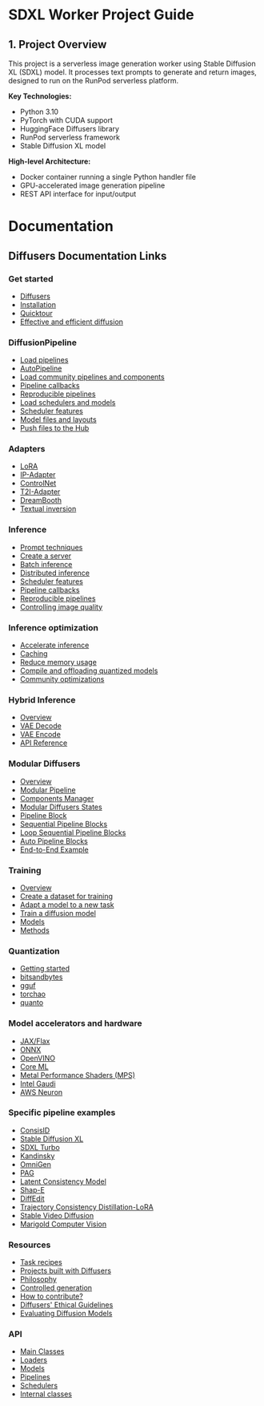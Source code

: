 # SDXL Worker Project Guide

## 1. Project Overview
This project is a serverless image generation worker using Stable Diffusion XL (SDXL) model. It processes text prompts to generate and return images, designed to run on the RunPod serverless platform.

**Key Technologies:**
- Python 3.10
- PyTorch with CUDA support
- HuggingFace Diffusers library
- RunPod serverless framework
- Stable Diffusion XL model

**High-level Architecture:**
- Docker container running a single Python handler file
- GPU-accelerated image generation pipeline
- REST API interface for input/output

# Documentation
## Diffusers Documentation Links

### Get started
- [Diffusers](docs/hf_diffusers/index.md)
- [Installation](docs/hf_diffusers/installation.md)
- [Quicktour](docs/hf_diffusers/quicktour.md)
- [Effective and efficient diffusion](docs/hf_diffusers/stable_diffusion.md)

### DiffusionPipeline
- [Load pipelines](docs/hf_diffusers/using-diffusers/loading.md)
- [AutoPipeline](docs/hf_diffusers/tutorials/autopipeline.md)
- [Load community pipelines and components](docs/hf_diffusers/using-diffusers/custom_pipeline_overview.md)
- [Pipeline callbacks](docs/hf_diffusers/using-diffusers/callback.md)
- [Reproducible pipelines](docs/hf_diffusers/using-diffusers/reusing_seeds.md)
- [Load schedulers and models](docs/hf_diffusers/using-diffusers/schedulers.md)
- [Scheduler features](docs/hf_diffusers/using-diffusers/scheduler_features.md)
- [Model files and layouts](docs/hf_diffusers/using-diffusers/other-formats.md)
- [Push files to the Hub](docs/hf_diffusers/using-diffusers/push_to_hub.md)

### Adapters
- [LoRA](docs/hf_diffusers/tutorials/using_peft_for_inference.md)
- [IP-Adapter](docs/hf_diffusers/using-diffusers/ip_adapter.md)
- [ControlNet](docs/hf_diffusers/using-diffusers/controlnet.md)
- [T2I-Adapter](docs/hf_diffusers/using-diffusers/t2i_adapter.md)
- [DreamBooth](docs/hf_diffusers/using-diffusers/dreambooth.md)
- [Textual inversion](docs/hf_diffusers/using-diffusers/textual_inversion_inference.md)

### Inference
- [Prompt techniques](docs/hf_diffusers/using-diffusers/weighted_prompts.md)
- [Create a server](docs/hf_diffusers/using-diffusers/create_a_server.md)
- [Batch inference](docs/hf_diffusers/using-diffusers/batched_inference.md)
- [Distributed inference](docs/hf_diffusers/training/distributed_inference.md)
- [Scheduler features](docs/hf_diffusers/using-diffusers/scheduler_features.md)
- [Pipeline callbacks](docs/hf_diffusers/using-diffusers/callback.md)
- [Reproducible pipelines](docs/hf_diffusers/using-diffusers/reusing_seeds.md)
- [Controlling image quality](docs/hf_diffusers/using-diffusers/image_quality.md)

### Inference optimization
- [Accelerate inference](docs/hf_diffusers/optimization/fp16.md)
- [Caching](docs/hf_diffusers/optimization/cache.md)
- [Reduce memory usage](docs/hf_diffusers/optimization/memory.md)
- [Compile and offloading quantized models](docs/hf_diffusers/optimization/speed-memory-optims.md)
- [Community optimizations](docs/hf_diffusers/optimization/pruna.md)

### Hybrid Inference
- [Overview](docs/hf_diffusers/hybrid_inference/overview.md)
- [VAE Decode](docs/hf_diffusers/hybrid_inference/vae_decode.md)
- [VAE Encode](docs/hf_diffusers/hybrid_inference/vae_encode.md)
- [API Reference](docs/hf_diffusers/hybrid_inference/api_reference.md)

### Modular Diffusers
- [Overview](docs/hf_diffusers/modular_diffusers/overview.md)
- [Modular Pipeline](docs/hf_diffusers/modular_diffusers/modular_pipeline.md)
- [Components Manager](docs/hf_diffusers/modular_diffusers/components_manager.md)
- [Modular Diffusers States](docs/hf_diffusers/modular_diffusers/modular_diffusers_states.md)
- [Pipeline Block](docs/hf_diffusers/modular_diffusers/pipeline_block.md)
- [Sequential Pipeline Blocks](docs/hf_diffusers/modular_diffusers/sequential_pipeline_blocks.md)
- [Loop Sequential Pipeline Blocks](docs/hf_diffusers/modular_diffusers/loop_sequential_pipeline_blocks.md)
- [Auto Pipeline Blocks](docs/hf_diffusers/modular_diffusers/auto_pipeline_blocks.md)
- [End-to-End Example](docs/hf_diffusers/modular_diffusers/end_to_end_guide.md)

### Training
- [Overview](docs/hf_diffusers/training/overview.md)
- [Create a dataset for training](docs/hf_diffusers/training/create_dataset.md)
- [Adapt a model to a new task](docs/hf_diffusers/training/adapt_a_model.md)
- [Train a diffusion model](docs/hf_diffusers/tutorials/basic_training.md)
- [Models](docs/hf_diffusers/training/unconditional_training.md)
- [Methods](docs/hf_diffusers/training/text_inversion.md)

### Quantization
- [Getting started](docs/hf_diffusers/quantization/overview.md)
- [bitsandbytes](docs/hf_diffusers/quantization/bitsandbytes.md)
- [gguf](docs/hf_diffusers/quantization/gguf.md)
- [torchao](docs/hf_diffusers/quantization/torchao.md)
- [quanto](docs/hf_diffusers/quantization/quanto.md)

### Model accelerators and hardware
- [JAX/Flax](docs/hf_diffusers/using-diffusers/stable_diffusion_jax_how_to.md)
- [ONNX](docs/hf_diffusers/optimization/onnx.md)
- [OpenVINO](docs/hf_diffusers/optimization/open_vino.md)
- [Core ML](docs/hf_diffusers/optimization/coreml.md)
- [Metal Performance Shaders (MPS)](docs/hf_diffusers/optimization/mps.md)
- [Intel Gaudi](docs/hf_diffusers/optimization/habana.md)
- [AWS Neuron](docs/hf_diffusers/optimization/neuron.md)

### Specific pipeline examples
- [ConsisID](docs/hf_diffusers/using-diffusers/consisid.md)
- [Stable Diffusion XL](docs/hf_diffusers/using-diffusers/sdxl.md)
- [SDXL Turbo](docs/hf_diffusers/using-diffusers/sdxl_turbo.md)
- [Kandinsky](docs/hf_diffusers/using-diffusers/kandinsky.md)
- [OmniGen](docs/hf_diffusers/using-diffusers/omnigen.md)
- [PAG](docs/hf_diffusers/using-diffusers/pag.md)
- [Latent Consistency Model](docs/hf_diffusers/using-diffusers/inference_with_lcm.md)
- [Shap-E](docs/hf_diffusers/using-diffusers/shap-e.md)
- [DiffEdit](docs/hf_diffusers/using-diffusers/diffedit.md)
- [Trajectory Consistency Distillation-LoRA](docs/hf_diffusers/using-diffusers/inference_with_tcd_lora.md)
- [Stable Video Diffusion](docs/hf_diffusers/using-diffusers/svd.md)
- [Marigold Computer Vision](docs/hf_diffusers/using-diffusers/marigold_usage.md)

### Resources
- [Task recipes](docs/hf_diffusers/using-diffusers/unconditional_image_generation.md)
- [Projects built with Diffusers](docs/hf_diffusers/community_projects.md)
- [Philosophy](docs/hf_diffusers/conceptual/philosophy.md)
- [Controlled generation](docs/hf_diffusers/using-diffusers/controlling_generation.md)
- [How to contribute?](docs/hf_diffusers/conceptual/contribution.md)
- [Diffusers' Ethical Guidelines](docs/hf_diffusers/conceptual/ethical_guidelines.md)
- [Evaluating Diffusion Models](docs/hf_diffusers/conceptual/evaluation.md)

### API
- [Main Classes](docs/hf_diffusers/api/configuration.md)
- [Loaders](docs/hf_diffusers/api/loaders/ip_adapter.md)
- [Models](docs/hf_diffusers/api/models/overview.md)
- [Pipelines](docs/hf_diffusers/api/pipelines/overview.md)
- [Schedulers](docs/hf_diffusers/api/schedulers/overview.md)
- [Internal classes](docs/hf_diffusers/api/internal_classes_overview.md)